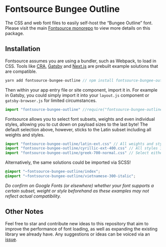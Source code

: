 # Fontsource Bungee Outline

The CSS and web font files to easily self-host the “Bungee Outline” font. Please visit the main [Fontsource monorepo](https://github.com/DecliningLotus/fontsource) to view more details on this package.

## Installation

Fontsource assumes you are using a bundler, such as Webpack, to load in CSS. Tools like [CRA](https://create-react-app.dev/), [Gatsby](https://www.gatsbyjs.org/) and [Next.js](https://nextjs.org/) are prebuilt example solutions that are compatible.

```javascript
yarn add fontsource-bungee-outline // npm install fontsource-bungee-outline
```

Then within your app entry file or site component, import it in. For example in Gatsby, you could simply import it into your `layout.js` component or `gatsby-browser.js` for limited circumstances.

```javascript
import "fontsource-bungee-outline" //require("fontsource-bungee-outline")
```

Fontsource allows you to select font subsets, weights and even individual styles, allowing you to cut down on payload sizes to the last byte! The default selection above, however, sticks to the Latin subset including all weights and styles.

```javascript
import "fontsource-bungee-outline/latin-ext.css" // All weights and styles included.
import "fontsource-bungee-outline/cyrillic-ext-400.css" // All styles included.
import "fontsource-bungee-outline/greek-700-normal.css" // Select either normal or italic.
```

Alternatively, the same solutions could be imported via SCSS!

```scss
@import "~fontsource-bungee-outline/index";
@import "~fontsource-bungee-outline/vietnamese-300-italic";
```

_Do confirm on Google Fonts (or elsewhere) whether your font supports a certain subset, weight or style beforehand as these examples may not reflect actual compatibility._

## Other Notes

Feel free to star and contribute new ideas to this repository that aim to improve the performance of font loading, as well as expanding the existing library we already have. Any suggestions or ideas can be voiced via an [issue](https://github.com/DecliningLotus/fontsource/issues).

